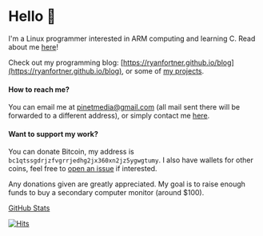# Hello 👋

I'm a Linux programmer interested in ARM computing and learning C. Read about me [here](https://ryanfortner.github.io/about-me/)!

Check out my programming blog: [https://ryanfortner.github.io/blog](https://ryanfortner.github.io/blog), or some of [my projects](https://ryanfortner.github.io/projects/).

#### How to reach me?

You can email me at [pinetmedia@gmail.com](pinetmedia@gmail.com) (all mail sent there will be forwarded to a different address), or simply contact me [here](https://github.com/ryanfortner/ryanfortner/issues/new).

#### Want to support my work?

You can donate Bitcoin, my address is `bc1qtssgdrjzfvgrrjedhg2jx360xn2jz5ygwgtumy`. I also have wallets for other coins, feel free to [open an issue](https://github.com/ryanfortner/ryanfortner/issues/new) if interested.

Any donations given are greatly appreciated. My goal is to raise enough funds to buy a secondary computer monitor (around $100).

[GitHub Stats](https://ryanfortner.github.io/github-stats/)

[![Hits](https://hits.seeyoufarm.com/api/count/incr/badge.svg?url=https%3A%2F%2Fgithub.com%2Fryanfortner&count_bg=%2379C83D&title_bg=%23555555&icon=&icon_color=%23E7E7E7&title=hits&edge_flat=false)](https://hits.seeyoufarm.com)
